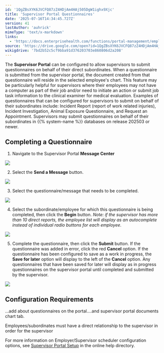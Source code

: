 ```yaml
---
id: '1QgZBsXYK6JVCFQ87zZ4HDjAm4HAj505DgW1ighx9Xjc'
title: 'Supervisor Portal Questionnaires'
date: '2025-07-16T14:34:45.727Z'
version: 41
lastAuthor: 'auhrick'
mimeType: 'text/x-markdown'
links:
  - 'https://docs.enterprisehealth.com/functions/portal-management/employer-portal-setup/'
source: 'https://drive.google.com/open?id=1QgZBsXYK6JVCFQ87zZ4HDjAm4HAj505DgW1ighx9Xjc'
wikigdrive: '7bd2b52c5cf9bba91d376203703e860806d2a208'
---
```

The **Supervisor Portal** can be configured to allow supervisors to submit questionnaires on behalf of their direct subordinates. When a questionnaire is submitted from the supervisor portal, the document created from that questionnaire will reside in the selected employee's chart. This feature may be particularly helpful for supervisors where their employees may not have a computer as part of their job and/or need to initiate an action or submit job task information to the clinical examiner for medical evaluation. Examples of questionnaires that can be configured for supervisors to submit on behalf of their subordinates include: Incident Report (report of work related injuries), Incident Investigation, Animal Exposure Questionnaire, and Request an Appointment. Supervisors may submit questionnaires on behalf of their subordinates in {{% system-name %}} databases on release 202503 or newer.

## Completing a Questionnaire

1. Navigate to the Supervisor Portal <strong>Message Center</strong>

![](../supervisor-portal-questionnaires.assets/f5a85c62683e5d6359d76d24ec6397dd.png)

2. Select the <strong>Send a Message</strong> button.

![](../supervisor-portal-questionnaires.assets/1898fc0ba3ac7e43deb3e33ee63bffcb.png)

3. Select the questionnaire/message that needs to be completed.

![](../supervisor-portal-questionnaires.assets/9a554f982ac0efbf8d7b079e65312924.png)

4. Select the subordinate/employee for which this questionnaire is being completed, then click the <strong>Begin</strong> button. <em>Note: if the supervisor has more than 10 direct reports, the employee list will display as an autocomplete instead of individual radio buttons for each employee</em>.

![](../supervisor-portal-questionnaires.assets/54bf67a24682059bdee9dff8e9b6a8c3.png)

5. Complete the questionnaire, then click the <strong>Submit</strong> button. If the questionnaire was added in error, click the red <strong>Cancel</strong> option. If the questionnaire has been configured to save as a work in progress, the <strong>Save for later</strong> option will display to the left of the <strong>Cancel</strong> option. Any questionnaires that have been saved for later will display as in progress questionnaires on the supervisor portal until completed and submitted by the supervisor.

![](../supervisor-portal-questionnaires.assets/31becf3034beb116433a27d5fc1a7dff.png)

## Configuration Requirements

…add about questionnaires on the portal….and supervisor portal documents chart tab.

Employees/subordinates must have a direct relationship to the supervisor in order for the supervisor

For more information on Employer/Supervisor scheduler configuration options, see [Supervisor Portal Setup](https://docs.enterprisehealth.com/functions/portal-management/employer-portal-setup/) in the online help directory.
